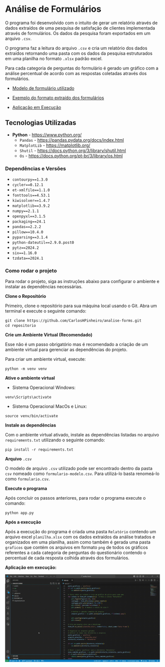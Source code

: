 # Análise de Formulários

O programa foi desenvolvido com o intuito de gerar um relatório através de dados extraídos de uma pesquisa de satisfação de clientes implementada através de formulários. Os dados da pesquisa foram exportados em um arquivo `.csv`.

O programa faz a leitura do arquivo `.csv` e cria um relatório dos dados extraídos retornando uma pasta com os dados da pesquisa estruturados em uma planilha no formato `.xlsx` padrão excel.

Para cada categoria de perguntas do formulário é gerado um gráfico com a análise percentual de acordo com as respostas coletadas através dos formulários.

-   [Modelo de formulário utilizado](assets/formulario-modelo.pdf)

-   [Exemplo do formato extraído dos formulários](assets/csv-exemplo.png)

-   [Aplicação em Execução](assets/app-execucao.gif)

## Tecnologias Utilizadas

-   **Python** - https://www.python.org/
    -   `Pandas` - https://pandas.pydata.org/docs/index.html
    -   `MatplotLib` - https://matplotlib.org/
    -   `Shutil` - https://docs.python.org/3/library/shutil.html
    -   `Os` - https://docs.python.org/pt-br/3/library/os.html

### Dependências e Versões

-   `contourpy==1.3.0`
-   `cycler==0.12.1`
-   `et-xmlfile==1.1.0`
-   `fonttools==4.53.1`
-   `kiwisolver==1.4.7`
-   `matplotlib==3.9.2`
-   `numpy==2.1.1`
-   `openpyxl==3.1.5`
-   `packaging==24.1`
-   `pandas==2.2.2`
-   `pillow==10.4.0`
-   `pyparsing==3.1.4`
-   `python-dateutil==2.9.0.post0`
-   `pytz==2024.2`
-   `six==1.16.0`
-   `tzdata==2024.1`

### Como rodar o projeto

Para rodar o projeto, siga as instruções abaixo para configurar o ambiente e instalar as dependências necessárias.

**Clone o Repositório**

Primeiro, clone o repositório para sua máquina local usando o Git. Abra um terminal e execute o seguinte comando:

```
git clone https://github.com/CarlosHPinheiro/analise-forms.git
cd repositorio
```

**Crie um Ambiente Virtual (Recomendado)**

Esse não é um passo obrigatório mas é recomendado a criação de um ambiente virtual para gerenciar as dependências do projeto.

Para criar um ambiente virtual, execute:

```
python -m venv venv
```

**Ative o ambiente virtual**

-   Sistema Operacional Windows:

```
venv\Scripts\activate
```

-   Sistema Operacional MacOs e Linux:

```
source venv/bin/activate
```

**Instale as dependências**

Com o ambiente virtual ativado, instale as dependências listadas no arquivo `requirements.txt` utilizando o seguinte comando:

```
pip install -r requirements.txt
```

**Arquivo** `.csv`

O modelo de arquivo `.csv` utilizado pode ser encontrado dentro da pasta `csv` nomeado como `formulario-modelo.csv`. Para utilizá-lo basta renomeá-lo como `formulario.csv`.

**Execute o programa**

Após concluir os passos anteriores, para rodar o programa execute o comando:

```
python app.py
```

**Após a execução**

Após a execução do programa é criada uma pasta `Relatório` contendo um arquivo excel `planilha.xlsx` com os dados extraídos da análise tratados e organizados em uma planilha, assim como também é gerada uma pasta `graficos` que contém os arquivos em formato `png` de todos os gráficos referentes a cada categoria de perguntas do questionário contendo o percentual de cada resposta colhida através dos formulários.


**Aplicação em execução:**

![](assets/app-execucao.gif)
